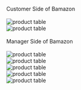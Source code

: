 Customer Side of Bamazon
<br>
<br>
![product table](https://i.imgur.com/2mXh6GT.png)
<br>
![product table](https://i.imgur.com/4H6wGJP.png)
<br>
<br>
Manager Side of Bamazon
<br>
<br>
![product table](https://i.imgur.com/o0Gtkau.png)
<br>
![product table](https://i.imgur.com/hcazu9b.png)
<br>
![product table](https://i.imgur.com/llFOy2K.png)
<br>
![product table](https://i.imgur.com/HHnPMFk.png)
<br>
![product table](https://i.imgur.com/NTvn6oS.png)

